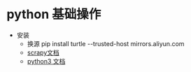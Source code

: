 # python 基础操作

- 安装
    - 换源 pip install turtle --trusted-host mirrors.aliyun.com
    - [scrapy文档](https://doc.scrapy.org)
    - [python3 文档](http://python3-cookbook.readthedocs.io/zh_CN/latest/c06/p02_read-write_json_data.html)
